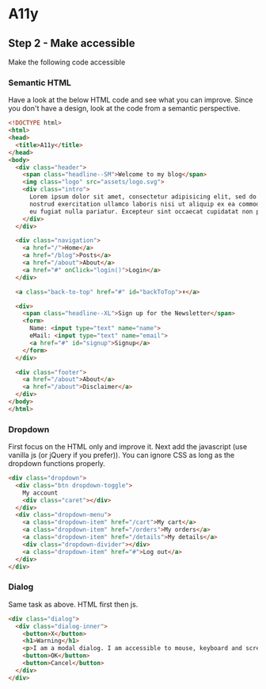 # A11y

## Step 2 - Make accessible

Make the following code accessible

### Semantic HTML

Have a look at the below HTML code and see what you can improve.
Since you don't have a design, look at the code from a semantic perspective.

```html
<!DOCTYPE html>
<html>
<head>
  <title>A11y</title>
</head>
<body>
  <div class="header">
    <span class="headline--SM">Welcome to my blog</span>
    <img class="logo" src="assets/logo.svg">
    <div class="intro">
      Lorem ipsum dolor sit amet, consectetur adipisicing elit, sed do eiusmod tempor incididunt ut labore et dolore magna aliqua. Ut enim ad minim veniam, quis
      nostrud exercitation ullamco laboris nisi ut aliquip ex ea commodo consequat. Duis aute irure dolor in reprehenderit in voluptate velit esse cillum dolore
      eu fugiat nulla pariatur. Excepteur sint occaecat cupidatat non proident, sunt in culpa qui officia deserunt mollit anim id est laborum.
    </div>
  </div>

  <div class="navigation">
    <a href="/">Home</a>
    <a href="/blog">Posts</a>
    <a href="/about">About</a>
    <a href="#" onClick="login()">Login</a>
  </div>

  <a class="back-to-top" href="#" id="backToTop">⬆</a>

  <div>
    <span class="headline--XL">Sign up for the Newsletter</span>
    <form>
      Name: <input type="text" name="name">
      eMail: <input type="text" name="email">
      <a href="#" id="signup">Signup</a>
    </form>
  </div>

  <div class="footer">
    <a href="/about">About</a>
    <a href="/about">Disclaimer</a>
  </div>
</body>
</html>
```

### Dropdown

First focus on the HTML only and improve it.
Next add the javascript (use vanilla js (or jQuery if you prefer)).
You can ignore CSS as long as the dropdown functions properly.

```html
<div class="dropdown">
  <div class="btn dropdown-toggle">
    My account
    <div class="caret"></div>
  </div>
  <div class="dropdown-menu">
    <a class="dropdown-item" href="/cart">My cart</a>
    <a class="dropdown-item" href="/orders">My orders</a>
    <a class="dropdown-item" href="/details">My details</a>
    <div class="dropdown-divider"></div>
    <a class="dropdown-item" href="#">Log out</a>
  </div>
</div>
```

### Dialog

Same task as above. HTML first then js.

```html
<div class="dialog">
  <div class="dialog-inner">
    <button>X</button>
    <h1>Warning</h1>
    <p>I am a modal dialog. I am accessible to mouse, keyboard and screen reader users.</p>
    <button>OK</button>
    <button>Cancel</button>
  </div>
</div>
```
